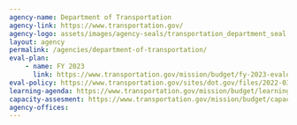 ```yaml
---
agency-name: Department of Transportation
agency-link: https://www.transportation.gov/
agency-logo: assets/images/agency-seals/transportation_department_seal.png
layout: agency
permalink: /agencies/department-of-transportation/
eval-plan:
    - name: FY 2023
      link: https://www.transportation.gov/mission/budget/fy-2023-evaluation-plan
eval-policy: https://www.transportation.gov/sites/dot.gov/files/2022-03/Evaluation_Framework.pdf
learning-agenda: https://www.transportation.gov/mission/budget/learning-agenda
capacity-assesment: https://www.transportation.gov/mission/budget/capacity-assessment
agency-offices:
---
```

